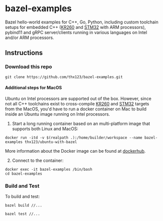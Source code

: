 # bazel-examples
Bazel hello-world examples for C++, Go, Python, including custom toolchain setups for embedded C++ ([KR260](https://www.xilinx.com/products/som/kria/kr260-robotics-starter-kit.html) and [STM32](https://en.wikipedia.org/wiki/STM32) with ARM processors), pybind11 and gRPC server/clients running in various languages on Intel and/or ARM processors.

## Instructions

### Download this repo
```
git clone https://github.com/thx123/bazel-examples.git
```

#### Additional steps for MacOS
Ubuntu on Intel processors are supported out of the box. However, since not all C++ toolchains exist to cross-compile [KR260](https://www.xilinx.com/products/som/kria/kr260-robotics-starter-kit.html) and [STM32](https://en.wikipedia.org/wiki/STM32) targets from the MacOS, you'd have to run a docker container on Mac to build inside an Ubuntu image running on Intel processors.

1. Start a long running container based on an multi-platform image that supports both Linux and MacOS:
```
docker run -itd -v $(realpath .):/home/builder/workspace --name bazel-examples thx123/ubuntu-with-bazel
```
More information about the Docker image can be found at [dockerhub](https://hub.docker.com/repository/docker/thx123/ubuntu-with-bazelisk/general).

2. Connect to the container:
```
docker exec -it bazel-examples /bin/bash
cd bazel-examples
```

### Build and Test
To build and test: 

```
bazel build //...
```

```
bazel test //...
```
